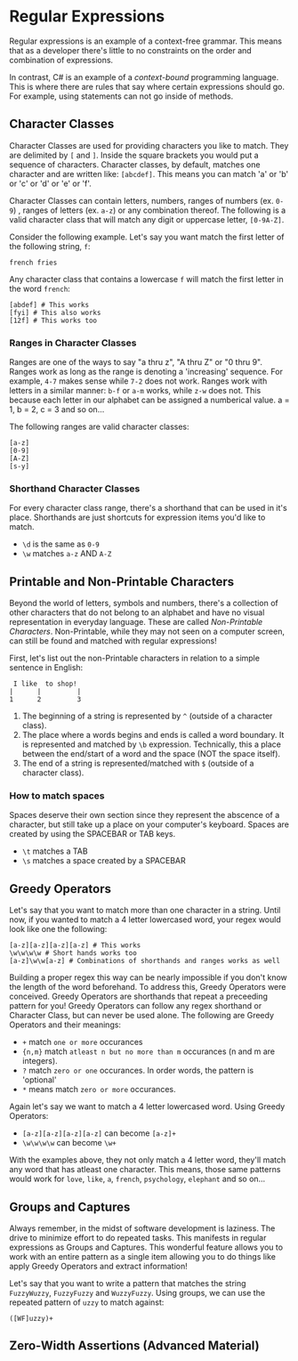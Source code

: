 # Regular Expressions

Regular expressions is an example of a context-free grammar. This means that as a developer there's little to no constraints on the order and combination of expressions.

In contrast, C# is an example of a *context-bound* programming language. This is where there are rules that say where certain expressions should go. For example, using statements can not go inside of methods.

## Character Classes

Character Classes are used for providing characters you like to match. They are delimited by `[` and `]`. Inside the square brackets you would put a sequence of characters. Character classes, by default, matches one character and are written like: `[abcdef]`. This means you can match 'a' or 'b' or 'c' or 'd' or 'e' or 'f'.

Character Classes can contain letters, numbers, ranges of numbers (ex. `0-9`) , ranges of letters (ex. `a-z`) or any combination thereof. The following is a valid character class that will match any digit or uppercase letter, `[0-9A-Z]`.

Consider the following example. Let's say you want match the first letter of the following string, `f`:

```
french fries
```

Any character class that contains a lowercase `f` will match the first letter in the word `french`:

```
[abdef] # This works
[fyi] # This also works
[12f] # This works too
```

### Ranges in Character Classes

Ranges are one of the ways to say "a thru z", "A thru Z" or "0 thru 9". Ranges work as long as the range is denoting a 'increasing' sequence. For example, `4-7` makes sense while `7-2` does not work. Ranges work with letters in a similar manner: `b-f` or `a-m` works, while `z-w` does not. This because each letter in our alphabet can be assigned a numberical value. a = 1, b = 2, c = 3 and so on...

The following ranges are valid character classes:

```
[a-z]
[0-9]
[A-Z]
[s-y]
```

### Shorthand Character Classes

For every character class range, there's a shorthand that can be used in it's place. Shorthands are just shortcuts for expression items you'd like to match.

- `\d` is the same as `0-9`
- `\w` matches `a-z` AND `A-Z`

## Printable and Non-Printable Characters

Beyond the world of letters, symbols and numbers, there's a collection of other characters that do not belong to an alphabet and have no visual representation in everyday language. These are called *Non-Printable Characters*. Non-Printable, while they may not seen on a computer screen, can still be found and matched with regular expressions!

First, let's list out the non-Printable characters in relation to a simple sentence in English:

```
 I like  to shop!
|      |         |
1      2         3
```

1. The beginning of a string is represented by `^` (outside of a character class).
2. The place where a words begins and ends is called a word boundary. It is represented and matched by `\b` expression. Technically, this a place between the end/start of a word and the space (NOT the space itself).
3. The end of a string is represented/matched with `$` (outside of a character class).

### How to match spaces

Spaces deserve their own section since they represent the abscence of a character, but still take up a place on your computer's keyboard. Spaces are created by using the SPACEBAR or TAB keys.

- `\t` matches a TAB
- `\s` matches a space created by a SPACEBAR


## Greedy Operators

Let's say that you want to match more than one character in a string. Until now, if you wanted to match a 4 letter lowercased word, your regex would look like one the following:

```
[a-z][a-z][a-z][a-z] # This works
\w\w\w\w # Short hands works too
[a-z]\w\w[a-z] # Combinations of shorthands and ranges works as well
```

Building a proper regex this way can be nearly impossible if you don't know the length of the word beforehand. To address this, Greedy Operators were conceived. Greedy Operators are shorthands that repeat a preceeding pattern for you! Greedy Operators can follow any regex shorthand or Character Class, but can never be used alone. The following are Greedy Operators and their meanings:

- `+` match `one or more` occurances
- `{n,m}` match `atleast n but no more than m` occurances (n and m are integers).
- `?` match `zero or one` occurances. In order words, the pattern is 'optional'
- `*` means match `zero or more` occurances.


Again let's say we want to match a 4 letter lowercased word. Using Greedy Operators:

- `[a-z][a-z][a-z][a-z]` can become `[a-z]+`
- `\w\w\w\w` can become `\w+`

With the examples above, they not only match a 4 letter word, they'll match any word that has atleast one character. This means, those same patterns would work for `love`, `like`, `a`, `french`, `psychology`, `elephant` and so on...

## Groups and Captures

Always remember, in the midst of software development is laziness. The drive to minimize effort to do repeated tasks. This manifests in regular expressions as Groups and Captures. This wonderful feature allows you to work with an entire pattern as a single item allowing you to do things like apply Greedy Operators and extract information!

Let's say that you want to write a pattern that matches the string `FuzzyWuzzy`, `FuzzyFuzzy` and `WuzzyFuzzy`. Using groups, we can use the repeated pattern of `uzzy` to match against:

```
([WF]uzzy)+
```



## Zero-Width Assertions (Advanced Material)
